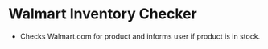 # Walmart Inventory Checker

- Checks Walmart.com for product and informs user if product is in stock.
